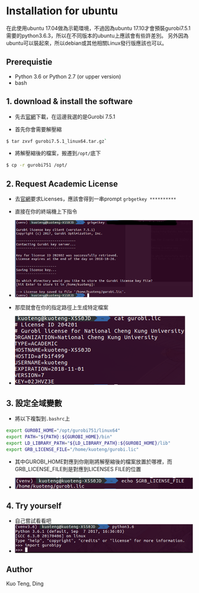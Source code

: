 # Installation for ubuntu
在此使用ubuntu 17.04做為示範環境，不過因為ubuntu 17.10才會預裝gurobi7.5.1需要的python3.6.3，所以在不同版本的ubuntu上應該會有些許差別。
另外因為ubuntu可以裝起來，所以debian或其他相關Linux發行版應該也可以。

## Prerequistie
- Python 3.6 or Python 2.7 (or upper version)
- bash

## 1. download & install the software

- 先去[官網](http://www.gurobi.com/downloads/gurobi-optimizer)下載，在這邊我選的是Gurobi 7.5.1

- 首先你會需要解壓縮

```sh
$ tar zxvf gurobi7.5.1_linux64.tar.gz`
```

- 將解壓縮後的檔案，搬遷到`/opt/`底下

```sh
$ cp -r gurobi751 /opt/
```

## 2. Request Academic License

- 去[官網](https://user.gurobi.com/download/licenses/free-academic)要求Licenses，應該會得到一串prompt `grbgetkey **********`
- 直接在你的終端機上下指令
- ![](/Installation/picture/001.png)

- 那麼就會在你的指定路徑上生成特定檔案
- ![](/Installation/picture/002.png)

## 3. 設定全域變數

- 將以下複製到`.bashrc`上

```sh
export GUROBI_HOME="/opt/gurobi751/linux64"
export PATH="${PATH}:${GUROBI_HOME}/bin"
export LD_LIBRARY_PATH="${LD_LIBRARY_PATH}:${GUROBI_HOME}/lib"
export GRB_LICENSE_FILE="/home/kuoteng/gurobi.lic"
```

- 其中GUROBI_HOME對應到你剛剛將解壓縮後的檔案放置於哪裡，而GRB_LICENSE_FILE則是對應到LICENSES FILE的位置

- ![](/Installation/picture/003.png)

## 4. Try yourself

- 自己嘗試看看吧
- ![](/Installation/picture/004.png)

## Author

Kuo Teng, Ding



